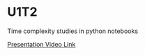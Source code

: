 # U1T2
Time complexity studies in python notebooks

<a href="https://www.loom.com/share/aec902299e63446a83c87943ba6e9125?sid=8e279fe5-ced2-4e9f-8008-403d05933898">Presentation Video Link</a>
